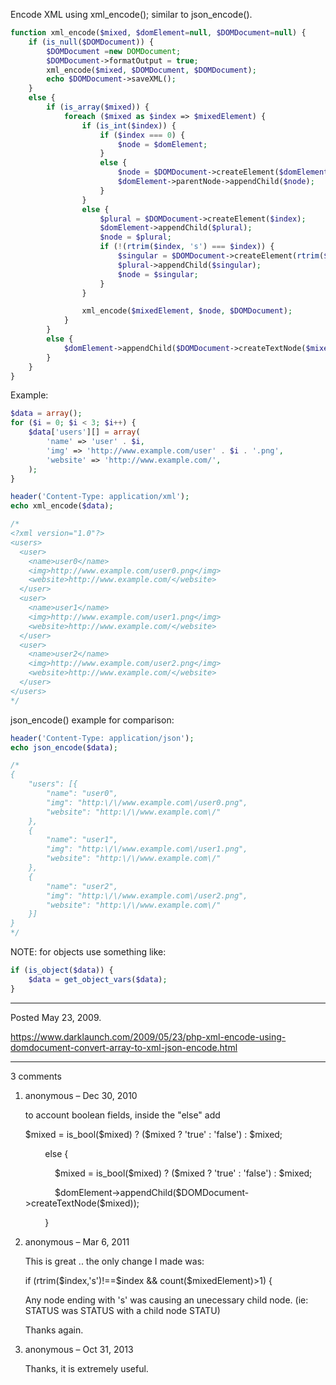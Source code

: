 Encode XML using xml_encode(); similar to json_encode().

```php
function xml_encode($mixed, $domElement=null, $DOMDocument=null) {
    if (is_null($DOMDocument)) {
        $DOMDocument =new DOMDocument;
        $DOMDocument->formatOutput = true;
        xml_encode($mixed, $DOMDocument, $DOMDocument);
        echo $DOMDocument->saveXML();
    }
    else {
        if (is_array($mixed)) {
            foreach ($mixed as $index => $mixedElement) {
                if (is_int($index)) {
                    if ($index === 0) {
                        $node = $domElement;
                    }
                    else {
                        $node = $DOMDocument->createElement($domElement->tagName);
                        $domElement->parentNode->appendChild($node);
                    }
                }
                else {
                    $plural = $DOMDocument->createElement($index);
                    $domElement->appendChild($plural);
                    $node = $plural;
                    if (!(rtrim($index, 's') === $index)) {
                        $singular = $DOMDocument->createElement(rtrim($index, 's'));
                        $plural->appendChild($singular);
                        $node = $singular;
                    }
                }

                xml_encode($mixedElement, $node, $DOMDocument);
            }
        }
        else {
            $domElement->appendChild($DOMDocument->createTextNode($mixed));
        }
    }
}
```

Example:
```php
$data = array();
for ($i = 0; $i < 3; $i++) {
    $data['users'][] = array(
        'name' => 'user' . $i,
        'img' => 'http://www.example.com/user' . $i . '.png',
        'website' => 'http://www.example.com/',
    );
}

header('Content-Type: application/xml');
echo xml_encode($data);

/*
<?xml version="1.0"?>
<users>
  <user>
    <name>user0</name>
    <img>http://www.example.com/user0.png</img>
    <website>http://www.example.com/</website>
  </user>
  <user>
    <name>user1</name>
    <img>http://www.example.com/user1.png</img>
    <website>http://www.example.com/</website>
  </user>
  <user>
    <name>user2</name>
    <img>http://www.example.com/user2.png</img>
    <website>http://www.example.com/</website>
  </user>
</users>
*/
```

json_encode() example for comparison:
```php
header('Content-Type: application/json');
echo json_encode($data);

/*
{
    "users": [{
        "name": "user0",
        "img": "http:\/\/www.example.com\/user0.png",
        "website": "http:\/\/www.example.com\/"
    },
    {
        "name": "user1",
        "img": "http:\/\/www.example.com\/user1.png",
        "website": "http:\/\/www.example.com\/"
    },
    {
        "name": "user2",
        "img": "http:\/\/www.example.com\/user2.png",
        "website": "http:\/\/www.example.com\/"
    }]
}
*/
```

NOTE: for objects use something like:
```php
if (is_object($data)) {
    $data = get_object_vars($data);
}
```

---

Posted May 23, 2009.

https://www.darklaunch.com/2009/05/23/php-xml-encode-using-domdocument-convert-array-to-xml-json-encode.html

---

3 comments

<ol>
    <li>
        <div>
            anonymous &ndash; Dec 30, 2010
            <div>
                <p>to account boolean fields, inside the "else" add</p><p>$mixed = is_bool($mixed) ? ($mixed ? 'true' : 'false') : $mixed;</p><p></p><p>&nbsp;&nbsp;&nbsp;&nbsp;&nbsp;&nbsp;&nbsp;&nbsp;else {</p><p>&nbsp;&nbsp;&nbsp;&nbsp;&nbsp;&nbsp;&nbsp;&nbsp;&nbsp;&nbsp;&nbsp;&nbsp;$mixed = is_bool($mixed) ? ($mixed ? 'true' : 'false') : $mixed;</p><p>&nbsp;&nbsp;&nbsp;&nbsp;&nbsp;&nbsp;&nbsp;&nbsp;&nbsp;&nbsp;&nbsp;&nbsp;$domElement-&gt;appendChild($DOMDocument-&gt;createTextNode($mixed));</p><p>&nbsp;&nbsp;&nbsp;&nbsp;&nbsp;&nbsp;&nbsp;&nbsp;}</p>
            </div>
        </div>
    </li>
    <li>
        <div>
            anonymous &ndash; Mar 6, 2011
            <div>
                <p>This is great .. the only change I made was:</p><p></p><p>if (rtrim($index,'s')!==$index &amp;&amp; count($mixedElement)&gt;1) {</p><p></p><p>Any node ending with 's' was causing an unecessary child node.  (ie: STATUS was  STATUS with a child node STATU)</p><p></p><p>Thanks again.</p>
            </div>
        </div>
    </li>
    <li>
        <div>
            anonymous &ndash; Oct 31, 2013
            <div>
                <p>Thanks, it is extremely useful.</p>
            </div>
        </div>
    </li>
</ol>
